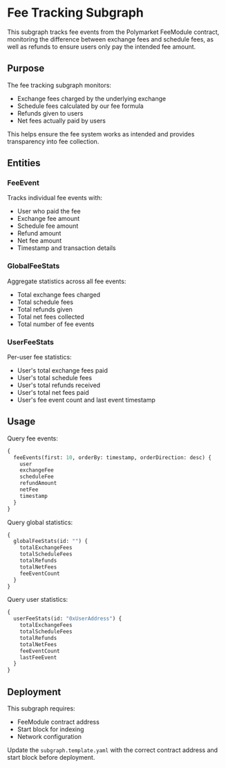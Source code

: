 # Fee Tracking Subgraph

This subgraph tracks fee events from the Polymarket FeeModule contract, monitoring the difference between exchange fees and schedule fees, as well as refunds to ensure users only pay the intended fee amount.

## Purpose

The fee tracking subgraph monitors:
- Exchange fees charged by the underlying exchange
- Schedule fees calculated by our fee formula
- Refunds given to users
- Net fees actually paid by users

This helps ensure the fee system works as intended and provides transparency into fee collection.

## Entities

### FeeEvent
Tracks individual fee events with:
- User who paid the fee
- Exchange fee amount
- Schedule fee amount
- Refund amount
- Net fee amount
- Timestamp and transaction details

### GlobalFeeStats
Aggregate statistics across all fee events:
- Total exchange fees charged
- Total schedule fees
- Total refunds given
- Total net fees collected
- Total number of fee events

### UserFeeStats
Per-user fee statistics:
- User's total exchange fees paid
- User's total schedule fees
- User's total refunds received
- User's total net fees paid
- User's fee event count and last event timestamp

## Usage

Query fee events:
```graphql
{
  feeEvents(first: 10, orderBy: timestamp, orderDirection: desc) {
    user
    exchangeFee
    scheduleFee
    refundAmount
    netFee
    timestamp
  }
}
```

Query global statistics:
```graphql
{
  globalFeeStats(id: "") {
    totalExchangeFees
    totalScheduleFees
    totalRefunds
    totalNetFees
    feeEventCount
  }
}
```

Query user statistics:
```graphql
{
  userFeeStats(id: "0xUserAddress") {
    totalExchangeFees
    totalScheduleFees
    totalRefunds
    totalNetFees
    feeEventCount
    lastFeeEvent
  }
}
```

## Deployment

This subgraph requires:
- FeeModule contract address
- Start block for indexing
- Network configuration

Update the `subgraph.template.yaml` with the correct contract address and start block before deployment. 
